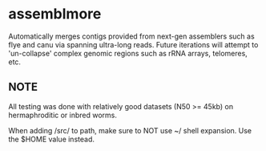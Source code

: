 # assemblmore
Automatically merges contigs provided from next-gen assemblers such as flye and canu via spanning ultra-long reads.
Future iterations will attempt to 'un-collapse' complex genomic regions such as rRNA arrays, telomeres, etc.

## NOTE
All testing was done with relatively good datasets (N50 >= 45kb) on hermaphroditic or inbred worms. 

When adding /src/ to path, make sure to NOT use ~/ shell expansion. Use the $HOME value instead.
